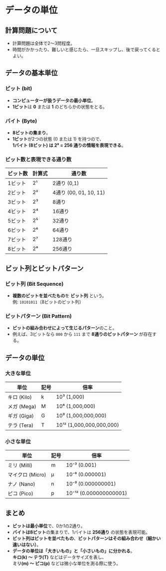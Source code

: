 # データの単位

## 計算問題について
- 計算問題は全体で2〜3問程度。
- 時間がかかったり、難しいと感じたら、一旦スキップし、後で戻ってくるとよい。

## データの基本単位

### ビット (bit)
- **コンピューターが扱うデータの最小単位**。
- **1ビット**は **0** または **1** のどちらかの状態をとる。

### バイト (Byte)
- **8ビットの集まり**。
- **1ビット**が2つの状態 (0 または 1) を持つので、  
  **1バイト (8ビット) は 2⁸ = 256 通りの情報を表現できる**。

### ビット数と表現できる通り数

| ビット数 | 計算式 | 通り数 |
|---------|-------|-------|
| 1ビット | 2¹   | 2通り (0,1) |
| 2ビット | 2²   | 4通り (00, 01, 10, 11) |
| 3ビット | 2³   | 8通り |
| 4ビット | 2⁴   | 16通り |
| 5ビット | 2⁵   | 32通り |
| 6ビット | 2⁶   | 64通り |
| 7ビット | 2⁷   | 128通り |
| 8ビット | 2⁸   | 256通り |

## ビット列とビットパターン

### ビット列 (Bit Sequence)
- **複数のビットを並べたもの**を **ビット列** という。  
  例: `10101011`（8ビットのビット列）

### ビットパターン (Bit Pattern)
- **ビットの組み合わせによって生じるパターン**のこと。
- 例えば、3ビットなら `000` から `111` まで **8通りのビットパターン** が存在する。

## データの単位

### 大きな単位
| 単位 | 記号 | 倍率 |
|------|------|------|
| キロ (Kilo) | k | 10³ (1,000) |
| メガ (Mega) | M | 10⁶ (1,000,000) |
| ギガ (Giga) | G | 10⁹ (1,000,000,000) |
| テラ (Tera) | T | 10¹² (1,000,000,000,000) |

### 小さな単位
| 単位 | 記号 | 倍率 |
|------|------|------|
| ミリ (Milli) | m | 10⁻³ (0.001) |
| マイクロ (Micro) | µ | 10⁻⁶ (0.000001) |
| ナノ (Nano) | n | 10⁻⁹ (0.000000001) |
| ピコ (Pico) | p | 10⁻¹² (0.000000000001) |

## まとめ
- **ビットは最小単位**で、0か1の2通り。
- **バイトは8ビット**の集まりで、1バイトは **256通り** の状態を表現可能。
- **ビット列はビットを並べたもの**、**ビットパターンはその組み合わせ（細かい違いはない）**。
- **データの単位は「大きいもの」と「小さいもの」に分かれる**。  
  **キロ(k) 〜 テラ(T)** などはデータサイズを表し、  
  **ミリ(m) 〜 ピコ(p)** などは微小な単位を測る際に使う。

